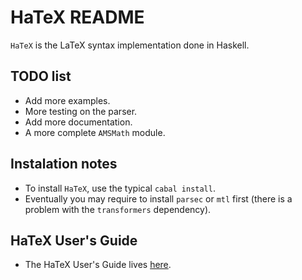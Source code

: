 # HaTeX README

`HaTeX` is the LaTeX syntax implementation done in Haskell.

## TODO list

* Add more examples.
* More testing on the parser.
* Add more documentation.
* A more complete `AMSMath` module.

## Instalation notes

* To install `HaTeX`, use the typical `cabal install`.
* Eventually you may require to install `parsec` or `mtl` first (there is a problem with the `transformers` dependency).

## HaTeX User's Guide

* The HaTeX User's Guide lives [here](https://github.com/Daniel-Diaz/HaTeX-Guide).